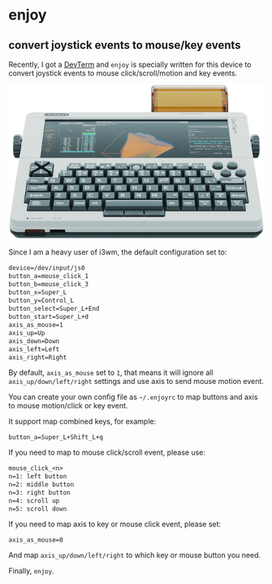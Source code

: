 # enjoy
## convert joystick events to mouse/key events

Recently, I got a [DevTerm](https://www.clockworkpi.com/devterm) and `enjoy` is specially written for this device to convert joystick events to mouse click/scroll/motion and key events.

![DevTerm](https://github.com/cjacker/enjoy/raw/main/DevTerm.png)

Since I am a heavy user of i3wm, the default configuration set to:

```
device=/dev/input/js0
button_a=mouse_click_1
button_b=mouse_click_3
button_x=Super_L
button_y=Control_L
button_select=Super_L+End
button_start=Super_L+d
axis_as_mouse=1
axis_up=Up
axis_down=Down
axis_left=Left
axis_right=Right
```

By default, `axis_as_mouse` set to `1`, that means it will ignore all `axis_up/down/left/right` settings and use axis to send mouse motion event.

You can create your own config file as `~/.enjoyrc` to map buttons and axis to mouse motion/click or key event.

It support map combined keys, for example:

```
button_a=Super_L+Shift_L+q
```

If you need to map to mouse click/scroll event, please use:
```
mouse_click_<n>
n=1: left button
n=2: middle button
n=3: right button
n=4: scroll up
n=5: scroll down
```

If you need to map axis to key or mouse click event, please set:
```
axis_as_mouse=0
```

And map `axis_up/down/left/right` to which key or mouse button you need.

Finally, `enjoy`.

